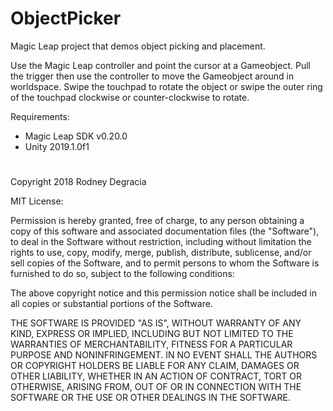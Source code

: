 # ObjectPicker
Magic Leap project that demos object picking and placement. 


Use the Magic Leap controller and point the cursor at a Gameobject. Pull the trigger then use the controller to move the Gameobject around in worldspace.
Swipe the touchpad to rotate the object or swipe the outer ring of the touchpad clockwise or counter-clockwise to rotate.


Requirements:
- Magic Leap SDK v0.20.0
- Unity 2019.1.0f1 


#
Copyright 2018 Rodney Degracia

MIT License:

Permission is hereby granted, free of charge, to any person obtaining a copy
of this software and associated documentation files (the "Software"), to deal
in the Software without restriction, including without limitation the rights
to use, copy, modify, merge, publish, distribute, sublicense, and/or sell
copies of the Software, and to permit persons to whom the Software is
furnished to do so, subject to the following conditions:

The above copyright notice and this permission notice shall be included in
all copies or substantial portions of the Software.

THE SOFTWARE IS PROVIDED "AS IS", WITHOUT WARRANTY OF ANY KIND, EXPRESS OR
IMPLIED, INCLUDING BUT NOT LIMITED TO THE WARRANTIES OF MERCHANTABILITY,
FITNESS FOR A PARTICULAR PURPOSE AND NONINFRINGEMENT. IN NO EVENT SHALL THE
AUTHORS OR COPYRIGHT HOLDERS BE LIABLE FOR ANY CLAIM, DAMAGES OR OTHER
LIABILITY, WHETHER IN AN ACTION OF CONTRACT, TORT OR OTHERWISE, ARISING FROM,
OUT OF OR IN CONNECTION WITH THE SOFTWARE OR THE USE OR OTHER DEALINGS IN
THE SOFTWARE.
